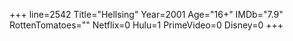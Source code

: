 +++
line=2542
Title="Hellsing"
Year=2001
Age="16+"
IMDb="7.9"
RottenTomatoes=""
Netflix=0
Hulu=1
PrimeVideo=0
Disney=0
+++

